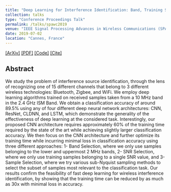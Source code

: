 ```yaml
---
title: "Deep Learning for Interference Identification: Band, Training SNR, and Sample Selection"
collection: talks
type: "Conference Proceedings Talk"
permalink: /talks/spawc2019
venue: "IEEE Signal Processing Advances in Wireless Communications (SPAWC)"
date: 2019-07-02
location: "Cannes, France"
---
```

[[ArXiv]](https://arxiv.org/abs/1901.05850)
[[PDF]](https://sharanramjee.github.io/files/1901.05850.pdf)
[[Code]](https://github.com/dl4amc/source)
[[Cite]](https://scholar.googleusercontent.com/scholar.bib?q=info:_eXCgQPyV1oJ:scholar.google.com/&output=citation&scisdr=CgVBXfELEOvukc_tTcU:AAGBfm0AAAAAXRPoVcXw3itYqzVvutq3e89F9iOnb1ZY&scisig=AAGBfm0AAAAAXRPoVfyrzt2HR1JFMxzuTrp5mdwq15yD&scisf=4&ct=citation&cd=-1&hl=en)

## Abstract
We study the problem of interference source identification, through the lens of recognizing one of 15 different channels that belong to 3 different wireless technologies: Bluetooth, Zigbee, and WiFi. We employ deep learning algorithms trained on received samples taken from a 10 MHz band in the 2.4 GHz ISM Band. We obtain a classification accuracy of around 89.5% using any of four different deep neural network architectures: CNN, ResNet, CLDNN, and LSTM, which demonstrate the generality of the effectiveness of deep learning at the considered task. Interestingly, our proposed CNN architecture requires approximately 60% of the training time required by the state of the art while achieving slightly larger classification accuracy. We then focus on the CNN architecture and further optimize its training time while incurring minimal loss in classification accuracy using three different approaches: 1- Band Selection, where we only use samples belonging to the lower and uppermost 2 MHz bands, 2- SNR Selection, where we only use training samples belonging to a single SNR value, and 3- Sample Selection, where we try various sub-Nyquist sampling methods to select the subset of samples most relevant to the classification task. Our results confirm the feasibility of fast deep learning for wireless interference identification, by showing that the training time can be reduced by as much as 30x with minimal loss in accuracy.
